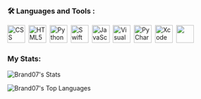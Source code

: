 

<img src="https://komarev.com/ghpvc/?username=Brand07&style=flat-square&color=blue" alt=""/>



### :hammer_and_wrench: Languages and Tools :
<div>
  <img src="https://cdn.jsdelivr.net/gh/devicons/devicon@latest/icons/css3/css3-original.svg", title="CSS", alt="CSS" width="40" heigh="40" />&nbsp;
  <img src="https://cdn.jsdelivr.net/gh/devicons/devicon@latest/icons/html5/html5-original.svg", title="HTML5" alt="HTML5" width="40" height="40" />&nbsp;
  <img src="https://cdn.jsdelivr.net/gh/devicons/devicon@latest/icons/python/python-original-wordmark.svg", title="Python" alt="Python" width="40" height="40" />&nbsp;
  <img src="https://cdn.jsdelivr.net/gh/devicons/devicon@latest/icons/swift/swift-original.svg" , title="Swift" alt="Swift" width="40" height="40"/>&nbsp;
  <img src="https://cdn.jsdelivr.net/gh/devicons/devicon@latest/icons/javascript/javascript-original.svg", title="JavaScript" alt="JavaScript" width="40" height="40"/>&nbsp;
  <img src="https://cdn.jsdelivr.net/gh/devicons/devicon@latest/icons/vscode/vscode-original-wordmark.svg", title="Visual Studio Code" alt="Visual Studio Code" width="40" height="40"/>&nbsp;
  <img src="https://cdn.jsdelivr.net/gh/devicons/devicon@latest/icons/pycharm/pycharm-original.svg" title="PyCharm" alt="PyCharm" width="40" height="40"/>&nbsp;
  <img src="https://cdn.jsdelivr.net/gh/devicons/devicon@latest/icons/xcode/xcode-original.svg", title="Xcode" alt="Xcode" width="40" height="40"/>&nbsp;
  <img src="https://cdn.jsdelivr.net/gh/devicons/devicon@latest/icons/raspberrypi/raspberrypi-original.svg", width="40" height="40" />      
</div>



### My Stats:
![Brand07's Stats](https://github-readme-stats.vercel.app/api?username=Brand07&theme=vue-dark&show_icons=true&hide_border=true&count_private=true)

![Brand07's Top Languages](https://github-readme-stats.vercel.app/api/top-langs/?username=Brand07&theme=vue-dark&show_icons=true&hide_border=true&layout=compact)



